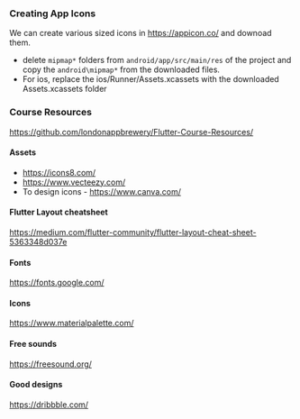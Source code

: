 ### Creating App Icons
We can create various sized icons in https://appicon.co/ and downoad them. 
  - delete `mipmap*` folders from `android/app/src/main/res` of the project and copy the `android\mipmap*` from the downloaded files.
  - For ios, replace the ios/Runner/Assets.xcassets with the downloaded Assets.xcassets folder

### Course Resources
https://github.com/londonappbrewery/Flutter-Course-Resources/

#### Assets
- https://icons8.com/
- https://www.vecteezy.com/
- To design icons - https://www.canva.com/

#### Flutter Layout cheatsheet
https://medium.com/flutter-community/flutter-layout-cheat-sheet-5363348d037e

#### Fonts
https://fonts.google.com/

#### Icons
https://www.materialpalette.com/

#### Free sounds
https://freesound.org/

#### Good designs
https://dribbble.com/

